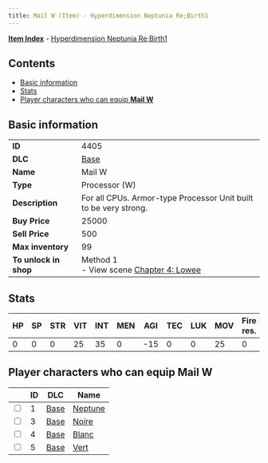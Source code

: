 ```yaml
---
title: Mail W (Item) - Hyperdimension Neptunia Re;Birth1
---
```


[**Item Index**](/neptunia/rb1/item/index.html) - [Hyperdimension Neptunia Re;Birth1](/neptunia/rb1)

## Contents

- [Basic information](#basic-information)
- [Stats](#stats)
- [Player characters who can equip **Mail W**](#player-characters-who-can-equip-mail-w)
## Basic information

|   |   |
| -- | -- |
| **ID** | 4405 |
| **DLC** | [Base](/neptunia/rb1/dlc/1-base.html) |
| **Name** | Mail W |
| **Type** | Processor (W) |
| **Description** | For all CPUs. Armor-type Processor Unit built to be very strong. |
| **Buy Price** | 25000 |
| **Sell Price** | 500 |
| **Max inventory** | 99 |
| **To unlock in shop** | Method 1<br />- View scene [Chapter 4: Lowee](/neptunia/rb1/scene/1-402-chapter-4-lowee.html) |


## Stats

| HP | SP | STR | VIT | INT | MEN | AGI | TEC | LUK | MOV | Fire res. | Ice res. | Wind res. | Lightning res. |
| -- | -- | --- | --- | --- | --- | --- | --- | --- | --- | --------- | -------- | --------- | -------------- |
| 0 | 0 | 0 | 25 | 35 | 0 | -15 | 0 | 0 | 25 | 0 | 0 | 0 | 0 |


## Player characters who can equip **Mail W**

|    | ID | DLC | Name |
| -- | -- | --- | ---- |
| <input type="checkbox" id="rb1-player-1-1" class="trackbox" /> | 1 | [Base](/neptunia/rb1/dlc/1-base.html) | [Neptune](/neptunia/rb1/player/1-1-neptune.html) |
| <input type="checkbox" id="rb1-player-1-3" class="trackbox" /> | 3 | [Base](/neptunia/rb1/dlc/1-base.html) | [Noire](/neptunia/rb1/player/1-3-noire.html) |
| <input type="checkbox" id="rb1-player-1-4" class="trackbox" /> | 4 | [Base](/neptunia/rb1/dlc/1-base.html) | [Blanc](/neptunia/rb1/player/1-4-blanc.html) |
| <input type="checkbox" id="rb1-player-1-5" class="trackbox" /> | 5 | [Base](/neptunia/rb1/dlc/1-base.html) | [Vert](/neptunia/rb1/player/1-5-vert.html) |
